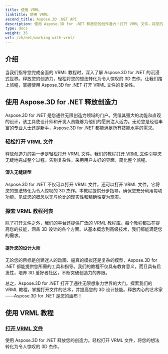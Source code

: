 ```yaml
---
title: 使用 VRML
linktitle: 使用 VRML
second_title: Aspose.3D .NET API
description: 使用 Aspose.3D for .NET 释放您的创作潜力！打开 VRML 文件，将您的概念转变为 3D 奇迹。探索 VRML 教程以无缝掌握设计。
type: docs
weight: 35
url: /zh/net/working-with-vrml/
---
```


## 介绍

当我们指导您完成全面的 VRML 教程时，深入了解 Aspose.3D for .NET 的沉浸式世界。释放您的创造力，轻松将您的想法转化为令人惊叹的 3D 杰作。让我们踏上旅程，掌握使用 Aspose.3D for .NET 打开 VRML 文件的复杂性。

## 使用 Aspose.3D for .NET 释放创造力

Aspose.3D for .NET 是您通往无限创造力领域的门户。凭借其强大的功能和直观的设计，该工具使设计师和开发人员能够为他们的愿景注入活力。无论您是经验丰富的专业人士还是新手，Aspose.3D for .NET 都能满足所有技能水平的需求。

### 轻松打开 VRML 文件

释放创造力的第一步是轻松打开 VRML 文件。我们的教程[打开 VRML 文件](./opening-vrml-file/)引导您无缝地完成整个过程。告别复杂性，采用用户友好的界面，简化整个旅程。

#### 深入无缝转型

Aspose.3D for .NET 不仅可以打开 VRML 文件，还可以打开 VRML 文件。它将您的想法转化为令人惊叹的 3D 杰作。本教程提供分步指导，确保您充分利用每项功能。见证您的概念以无与伦比的现实性和精确性变为现实。

### 探索 VRML 教程列表

除了打开文件之外，我们的平台还提供广泛的 VRML 教程库。每个教程都旨在提高您的技能，涵盖 3D 设计的各个方面。从基本概念到高级技术，我们都能满足您的需求。 

#### 提升您的设计大师

无论您的目标是创建迷人的动画、逼真的模拟还是复杂的模型，Aspose.3D for .NET 都能提供您所需的工具和指导。我们的教程不仅具有教育意义，而且具有启发性，培养 3D 爱好者社区，不断突破创造力的界限。

总之，Aspose.3D for .NET 打开了通往无限想象力世界的大门。探索我们的 VRML 教程，掌握打开文件的艺术，并提高您的 3D 设计技能。释放内心的艺术家——Aspose.3D for .NET 是您的画布！
## 使用 VRML 教程
### [打开 VRML 文件](./opening-vrml-file/)
使用 Aspose.3D for .NET 释放您的创造力。轻松打开 VRML 文件，将您的想法转化为令人惊叹的 3D 杰作。